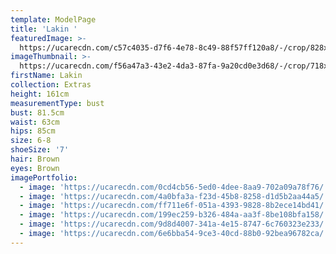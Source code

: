 ```yaml
---
template: ModelPage
title: 'Lakin '
featuredImage: >-
  https://ucarecdn.com/c57c4035-d7f6-4e78-8c49-88f57ff120a8/-/crop/828x552/0,150/-/preview/
imageThumbnail: >-
  https://ucarecdn.com/f56a47a3-43e2-4da3-87fa-9a20cd0e3d68/-/crop/718x969/66,27/-/preview/
firstName: Lakin
collection: Extras
height: 161cm
measurementType: bust
bust: 81.5cm
waist: 63cm
hips: 85cm
size: 6-8
shoeSize: '7'
hair: Brown
eyes: Brown
imagePortfolio:
  - image: 'https://ucarecdn.com/0cd4cb56-5ed0-4dee-8aa9-702a09a78f76/'
  - image: 'https://ucarecdn.com/4a0bfa3a-f23d-45b8-8258-d1d5b2aa44a5/'
  - image: 'https://ucarecdn.com/ff711e6f-051a-4393-9828-8b2ece14bd41/'
  - image: 'https://ucarecdn.com/199ec259-b326-484a-aa3f-8be108bfa158/'
  - image: 'https://ucarecdn.com/9d8d4007-341a-4e15-8747-6c760323e233/'
  - image: 'https://ucarecdn.com/6e6bba54-9ce3-40cd-88b0-92bea96782ca/'
---
```


